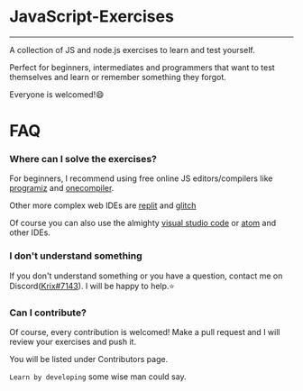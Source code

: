 # JavaScript-Exercises
---
A collection of JS and node.js exercises to learn and test yourself.

Perfect for beginners, intermediates and programmers that want to test themselves and learn or remember something they forgot.

Everyone is welcomed!😄

# FAQ
### Where can I solve the exercises?
For beginners, I recommend using free online JS editors/compilers like [programiz] and [onecompiler].

Other more complex web IDEs are [replit] and [glitch]

Of course you can also use the almighty [visual studio code] or [atom] and other IDEs.

### I don't understand something
If you don't understand something or you have a question, contact me on Discord([Krix#7143]).
I will be happy to help.⭐

### Can I contribute?
Of course, every contribution is welcomed!
Make a pull request and I will review your exercises and push it.

You will be listed under Contributors page.

`Learn by developing` some wise man could say.

[programiz]:https://www.programiz.com/javascript/online-compiler/
[onecompiler]:https://onecompiler.com/javascript
[replit]:https://replit.com/
[glitch]:https://glitch.com/
[visual studio code]:https://code.visualstudio.com/
[atom]:https://atom.io/
[Krix#7143]:https://discordapp.com/users/760133992459796510/
